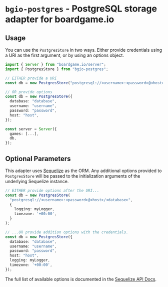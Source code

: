 # `bgio-postgres` - PostgreSQL storage adapter for boardgame.io

## Usage

You can use the `PostgresStore` in two ways.
Either provide credentials using a URI as the first argument, or by using an options object.

```typescript
import { Server } from "boardgame.io/server";
import { PostgresStore } from "bgio-postgres";

// EITHER provide a URI
const db = new PostgresStore("postgresql://<username>:<password>@<host>/<database>");

// OR provide options
const db = new PostgresStore({
  database: "database",
  username: "username",
  password: "password",
  host: "host",
});

const server = Server({
  games: [...],
  db,
});
```

## Optional Parameters

This adapter uses [Sequelize][sequelize] as the ORM. Any additional options provided to `PostgresStore` will be passed to the initialization arguments of the underlying Sequelize instance.

```typescript
// EITHER provide options after the URI...
const db = new PostgresStore(
  "postgresql://<username>:<password>@<host>/<database>",
  {
    logging: myLogger,
    timezone: '+00:00',
  }
);

// ...OR provide addition options with the credentials.
const db = new PostgresStore({
  database: "database",
  username: "username",
  password: "password",
  host: "host",
  logging: myLogger,
  timezone: '+00:00',
});

```

The full list of available options is documented in the [Sequelize API Docs][class-sequelize].

[sequelize]: https://sequelize.org/master/
[class-sequelize]: https://sequelize.readthedocs.io/en/latest/api/sequelize/#class-sequelize